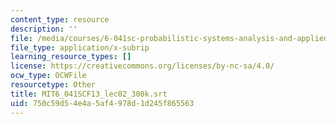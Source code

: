 ```yaml
---
content_type: resource
description: ''
file: /media/courses/6-041sc-probabilistic-systems-analysis-and-applied-probability-fall-2013/750c59d54e4a5af4978d1d245f865563_MIT6_041SCF13_lec02_300k.vtt
file_type: application/x-subrip
learning_resource_types: []
license: https://creativecommons.org/licenses/by-nc-sa/4.0/
ocw_type: OCWFile
resourcetype: Other
title: MIT6_041SCF13_lec02_300k.srt
uid: 750c59d5-4e4a-5af4-978d-1d245f865563
---
```

